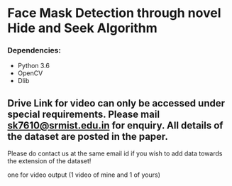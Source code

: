 # Face Mask Detection through novel Hide and Seek Algorithm

### Dependencies:
- Python 3.6
- OpenCV
- Dlib

## Drive Link for video can only be accessed under special requirements. Please mail sk7610@srmist.edu.in for enquiry. All details of the dataset are posted in the paper. 

Please do contact us at the same email id if you wish to add data towards the extension of the dataset!

one for video output (1 video of mine and 1 of yours)
